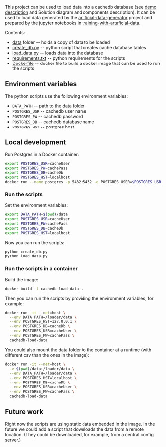 This project can be used to load data into a cachedb database (see [demo description](/README.md) and Solution diagram and components description). 
It can be used to load data generated by the [artificial-data-generator](../artificial-data-generator) project
and prepared by the jupyter notebooks in [training-with-artaficial-data](../training-with-artificial-data).

Contents:
* [data](./data) folder -- holds a copy of data to be loaded
* [create_db.py](./create_db.py) -- python script that creates cache database tables
* [load_data.py](./load_data.py) -- loads data into the database
* [requirements.txt](./requirements.txt) -- python requirements for the scripts
* [Dockerfile](./Dockerfile) -- docker file to build a docker image that can be used to run the scripts

## Environment variables
The python scripts use the following environment variables:
* `DATA_PATH` -- path to the data folder
* `POSTGRES_USR` -- cachedb user name
* `POSTGRES_PW` -- cachedb password
* `POSTGRES_DB` -- cachedb database name
* `POSTGRES_HST` -- postgres host


## Local development
Run Postgres in a Docker container:
```bash
export POSTGRES_USR=cacheUser
export POSTGRES_PW=cachePass
export POSTGRES_DB=cacheDb
export POSTGRES_HST=localhost
docker run --name postgres -p 5432:5432 -e POSTGRES_USER=$POSTGRES_USR -e POSTGRES_PASSWORD=$POSTGRES_PW -d postgres
```

### Run the scripts
Set the environment variables:
```bash
export DATA_PATH=$(pwd)/data
export POSTGRES_USR=cacheUser
export POSTGRES_PW=cachePass
export POSTGRES_DB=cacheDb
export POSTGRES_HST=localhost
```
Now you can run the scripts:
```bash
python create_db.py
python load_data.py
```

### Run the scripts in a container
Build the image:
```bash
docker build -t cachedb-load-data .
```

Then you can run the scripts by providing the environment variables, for example:
```bash
docker run -it --net=host \
  --env DATA_PATH=/loader/data \
  --env POSTGRES_HST=127.0.0.1 \
  --env POSTGRES_DB=cacheDb \
  --env POSTGRES_USR=cacheUser \
  --env POSTGRES_PW=cachePass \
  cachedb-load-data
```

You could also mount the data folder to the container at a runtime (with different csv than the ones in the image):
```bash
docker run -it --net=host \
  -v $(pwd)/data:/loader/data \
  --env DATA_PATH=/loader/data \
  --env POSTGRES_HST=localhost \
  --env POSTGRES_DB=cacheDb \
  --env POSTGRES_USR=cacheUser \
  --env POSTGRES_PW=cachePass \
  cachedb-load-data
```

## Future work
Right now the scripts are using static data embedded in the image. 
In the future we could add a script that downloads the data from a remote location.
(They could be downloaded, for example, from a central config server.)

